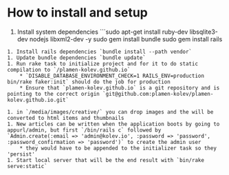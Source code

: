 # How to install and setup

1. Install system dependencies ```sudo apt-get install ruby-dev libsqlite3-dev nodejs libxml2-dev -y
sudo gem install bundle
sudo gem install rails
```
1. Install rails dependencies `bundle install --path vendor`
1. Update bundle dependencies `bundle update`
1. Run rake task to initialize project and for it to do static compilation to `/plamen-kolev.github.io`
    * `DISABLE_DATABASE_ENVIRONMENT_CHECK=1 RAILS_ENV=production bin/rake faker:init` should do the job for production
    * Ensure that `plamen-kolev.github.io` is a git repository and is pointing to the correct origin `git@github.com:plamen-kolev/plamen-kolev.github.io.git`

1. in `/media/images/creative/` you can drop images and the will be converted to html items and thumbnails
1. New articles can be written when the application boots by going to appurl/admin, but first `/bin/rails c` followed by `Admin.create(:email => 'admin@kolev.io', :password => 'password', :password_confirmation => 'password')` to create the admin user
    * they would have to be appended to the initializer task so they 'persist'
1. Start local server that will be the end result with `bin/rake serve:static`
